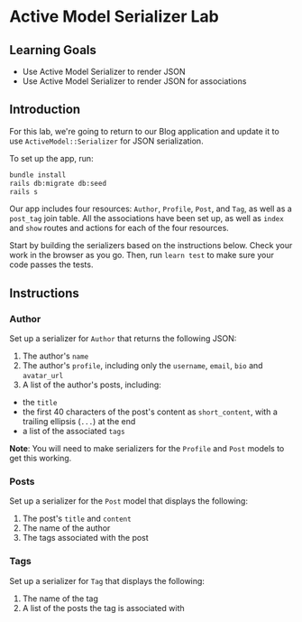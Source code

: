 # Active Model Serializer Lab

## Learning Goals

- Use Active Model Serializer to render JSON
- Use Active Model Serializer to render JSON for associations

## Introduction

For this lab, we're going to return to our Blog application and update it to use
`ActiveModel::Serializer` for JSON serialization.

To set up the app, run:

```sh
bundle install
rails db:migrate db:seed
rails s
```

Our app includes four resources: `Author`, `Profile`, `Post`, and `Tag`, as well
as a `post_tag` join table. All the associations have been set up, as well as
`index` and `show` routes and actions for each of the four resources.

Start by building the serializers based on the instructions below. Check your
work in the browser as you go. Then, run `learn test` to make sure your code
passes the tests.

## Instructions

### Author

Set up a serializer for `Author` that returns the following JSON:

1. The author's `name`
2. The author's `profile`, including only the `username`, `email`, `bio` and
   `avatar_url`
3. A list of the author's posts, including:

- the `title`
- the first 40 characters of the post's content as `short_content`, with a
  trailing ellipsis (`...`) at the end
- a list of the associated `tags`

**Note**: You will need to make serializers for the `Profile` and `Post` models to get this working.

### Posts

Set up a serializer for the `Post` model that displays the following:

1. The post's `title` and `content`
2. The name of the author
3. The tags associated with the post

### Tags

Set up a serializer for `Tag` that displays the following:

1. The name of the tag
2. A list of the posts the tag is associated with
